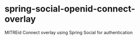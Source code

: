 # spring-social-openid-connect-overlay
MITREid Connect overlay using Spring Social for authentication
